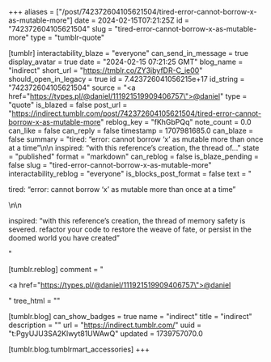 +++
aliases = ["/post/742372604105621504/tired-error-cannot-borrow-x-as-mutable-more"]
date = 2024-02-15T07:21:25Z
id = "742372604105621504"
slug = "tired-error-cannot-borrow-x-as-mutable-more"
type = "tumblr-quote"

[tumblr]
interactability_blaze = "everyone"
can_send_in_message = true
display_avatar = true
date = "2024-02-15 07:21:25 GMT"
blog_name = "indirect"
short_url = "https://tmblr.co/ZY3jbyfDR-C_ie00"
should_open_in_legacy = true
id = 7.423726041056215e+17
id_string = "742372604105621504"
source = "<a href=\"https://types.pl/@daniel/111921519909406757\">@daniel</a>"
type = "quote"
is_blazed = false
post_url = "https://indirect.tumblr.com/post/742372604105621504/tired-error-cannot-borrow-x-as-mutable-more"
reblog_key = "fKhGbPQq"
note_count = 0.0
can_like = false
can_reply = false
timestamp = 1707981685.0
can_blaze = false
summary = "tired: “error: cannot borrow ‘x’ as mutable more than once at a time”\n\n inspired: “with this reference’s creation, the thread of..."
state = "published"
format = "markdown"
can_reblog = false
is_blaze_pending = false
slug = "tired-error-cannot-borrow-x-as-mutable-more"
interactability_reblog = "everyone"
is_blocks_post_format = false
text = "<p>tired: “error: cannot borrow ‘x’ as mutable more than once at a time”</p>\n\n<p>inspired: “with this reference’s creation, the thread of memory safety is severed. refactor your code to restore the weave of fate, or persist in the doomed world you have created”</p>"

[tumblr.reblog]
comment = "<p><a href=\"https://types.pl/@daniel/111921519909406757\">@daniel</a></p>"
tree_html = ""

[tumblr.blog]
can_show_badges = true
name = "indirect"
title = "indirect"
description = ""
url = "https://indirect.tumblr.com/"
uuid = "t:PgyUJU3SA2Klwyt81UWAwQ"
updated = 1739757070.0

[tumblr.blog.tumblrmart_accessories]
+++
